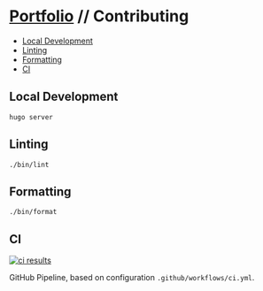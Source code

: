 # [Portfolio](./README.md) // Contributing

-   [Local Development](#local-development)
-   [Linting](#linting)
-   [Formatting](#formatting)
-   [CI](#ci)

## Local Development

```shell
hugo server
```

## Linting

```shell
./bin/lint
```

## Formatting

```shell
./bin/format
```

## CI

[![ci results](https://github.com/dbtedman/portfolio/workflows/ci/badge.svg)](https://github.com/dbtedman/portfolio/actions?workflow=ci)

GitHub Pipeline, based on configuration `.github/workflows/ci.yml`.
